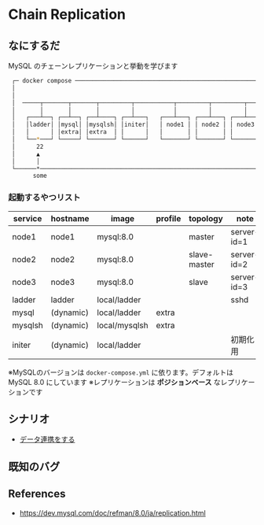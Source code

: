 # Chain Replication
## なにするだ
MySQL のチェーンレプリケーションと挙動を学びます

```sh
 ┌─ docker compose ──────────────────────────────────────────────────────┐ 
 │                                                                       │ 
 │                                                                       │ 
 │  ─────┬───────┬───────┬─────────┬───────────┬─────────┬─────────┬──── │ 
 │       │       │       │         │           │         │         │     │ 
 │   ┌───┴──┐ ┌──┴──┐ ┌──┴────┐ ┌──┴───┐   ┌───┴───┐ ┌───┴───┐ ┌───┴───┐ │ 
 │   │ladder│ │mysql│ │mysqlsh│ │initer│   │ node1 │ │ node2 │ │ node3 │ │ 
 │   │      │ │extra│ │extra  │ │      │   │       │ │       │ │       │ │ 
 │   └──*───┘ └─────┘ └───────┘ └──────┘   └───────┘ └───────┘ └───────┘ │ 
 │      22                                                               │ 
 │      ▲                                                                │ 
 │      │                                                                │ 
 └──────*────────────────────────────────────────────────────────────────┘ 
       some                                                                
```

### 起動するやつリスト 
| service | hostname  | image         | profile | topology     | note        |
| ------- | --------- | ------------- | ------- | ------------ | ----------- |
| node1   | node1     | mysql:8.0     |         | master       | server-id=1 |
| node2   | node2     | mysql:8.0     |         | slave-master | server-id=2 |
| node3   | node3     | mysql:8.0     |         | slave        | server-id=3 |
| ladder  | ladder    | local/ladder  |         |              | sshd        |
| mysql   | (dynamic) | local/ladder  | extra   |              |             |
| mysqlsh | (dynamic) | local/mysqlsh | extra   |              |             |
| initer  | (dynamic) | local/ladder  |         |              | 初期化用    |

※MySQLのバージョンは `docker-compose.yml` に依ります。デフォルトは MySQL 8.0 にしています
※レプリケーションは **ポジションベース** なレプリケーションです  

## シナリオ
 * [データ連携をする](./scenario01/README.md)

## 既知のバグ
## References
* https://dev.mysql.com/doc/refman/8.0/ja/replication.html